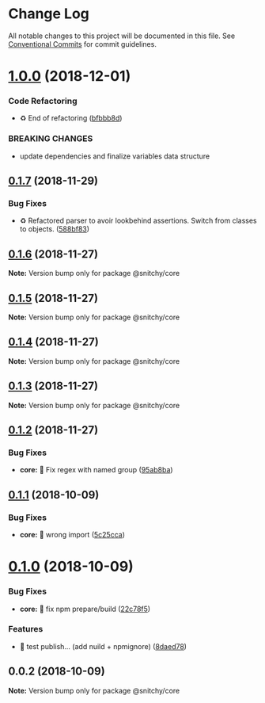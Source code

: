 # Change Log

All notable changes to this project will be documented in this file.
See [Conventional Commits](https://conventionalcommits.org) for commit guidelines.

# [1.0.0](https://github.com/epicagency/snitchy/compare/@snitchy/core@0.1.7...@snitchy/core@1.0.0) (2018-12-01)


### Code Refactoring

* :recycle: End of refactoring ([bfbbb8d](https://github.com/epicagency/snitchy/commit/bfbbb8d))


### BREAKING CHANGES

* update dependencies and finalize variables data structure





<a name="0.1.7"></a>
## [0.1.7](https://github.com/epicagency/snitchy/compare/@snitchy/core@0.1.6...@snitchy/core@0.1.7) (2018-11-29)


### Bug Fixes

* :recycle: Refactored parser to avoir lookbehind assertions. Switch from classes to objects. ([588bf83](https://github.com/epicagency/snitchy/commit/588bf83))





<a name="0.1.6"></a>
## [0.1.6](https://github.com/epicagency/snitchy/compare/@snitchy/core@0.1.5...@snitchy/core@0.1.6) (2018-11-27)

**Note:** Version bump only for package @snitchy/core





<a name="0.1.5"></a>
## [0.1.5](https://github.com/epicagency/snitchy/compare/@snitchy/core@0.1.4...@snitchy/core@0.1.5) (2018-11-27)

**Note:** Version bump only for package @snitchy/core





<a name="0.1.4"></a>
## [0.1.4](https://github.com/epicagency/snitchy/compare/@snitchy/core@0.1.3...@snitchy/core@0.1.4) (2018-11-27)

**Note:** Version bump only for package @snitchy/core





<a name="0.1.3"></a>
## [0.1.3](https://github.com/epicagency/snitchy/compare/@snitchy/core@0.1.2...@snitchy/core@0.1.3) (2018-11-27)

**Note:** Version bump only for package @snitchy/core





<a name="0.1.2"></a>
## [0.1.2](https://github.com/epicagency/snitchy/compare/@snitchy/core@0.1.1...@snitchy/core@0.1.2) (2018-11-27)


### Bug Fixes

* **core:** :bug: Fix regex with named group ([95ab8ba](https://github.com/epicagency/snitchy/commit/95ab8ba))





<a name="0.1.1"></a>
## [0.1.1](https://github.com/epicagency/snitchy/compare/@snitchy/core@0.1.0...@snitchy/core@0.1.1) (2018-10-09)


### Bug Fixes

* **core:** :bug: wrong import ([5c25cca](https://github.com/epicagency/snitchy/commit/5c25cca))





<a name="0.1.0"></a>
# [0.1.0](https://github.com/epicagency/snitchy/compare/@snitchy/core@0.0.2...@snitchy/core@0.1.0) (2018-10-09)


### Bug Fixes

* **core:** :wrench: fix npm prepare/build ([22c78f5](https://github.com/epicagency/snitchy/commit/22c78f5))


### Features

* :art: test publish… (add nuild + npmignore) ([8daed78](https://github.com/epicagency/snitchy/commit/8daed78))





<a name="0.0.2"></a>
## 0.0.2 (2018-10-09)

**Note:** Version bump only for package @snitchy/core
